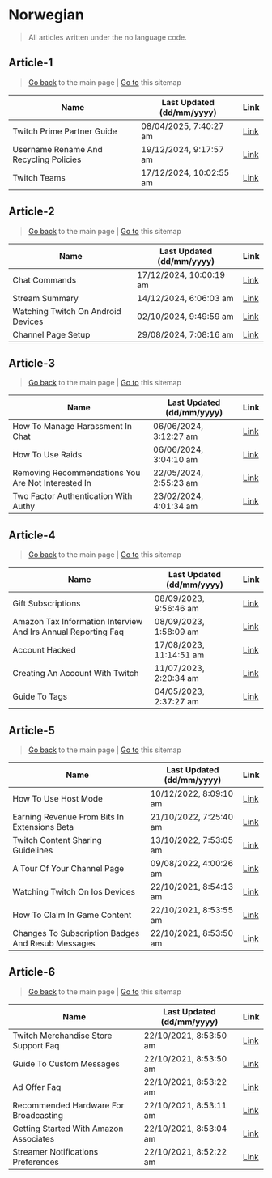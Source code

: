 # Norwegian
> All articles written under the no language code. 

## Article-1
> [Go back](../README.md) to the main page | [Go to](https://help.twitch.tv/s/sitemap-topicarticle-1.xml) this sitemap

| Name                                   | Last Updated (dd/mm/yyyy) | Link                                                                                         |
|----------------------------------------|---------------------------|----------------------------------------------------------------------------------------------|
| Twitch Prime Partner Guide             | 08/04/2025, 7:40:27 am    | [Link](https://help.twitch.tv/s/article/twitch-prime-partner-guide?language=no)              |
| Username Rename And Recycling Policies | 19/12/2024, 9:17:57 am    | [Link](https://help.twitch.tv/s/article/username-rename-and-recycling-policies?language=no)  |
| Twitch Teams                           | 17/12/2024, 10:02:55 am   | [Link](https://help.twitch.tv/s/article/twitch-teams?language=no)                            |



## Article-2
> [Go back](../README.md) to the main page | [Go to](https://help.twitch.tv/s/sitemap-topicarticle-2.xml) this sitemap

| Name                               | Last Updated (dd/mm/yyyy) | Link                                                                                     |
|------------------------------------|---------------------------|------------------------------------------------------------------------------------------|
| Chat Commands                      | 17/12/2024, 10:00:19 am   | [Link](https://help.twitch.tv/s/article/chat-commands?language=no)                       |
| Stream Summary                     | 14/12/2024, 6:06:03 am    | [Link](https://help.twitch.tv/s/article/stream-summary?language=no)                      |
| Watching Twitch On Android Devices | 02/10/2024, 9:49:59 am    | [Link](https://help.twitch.tv/s/article/watching-twitch-on-android-devices?language=no)  |
| Channel Page Setup                 | 29/08/2024, 7:08:16 am    | [Link](https://help.twitch.tv/s/article/channel-page-setup?language=no)                  |



## Article-3
> [Go back](../README.md) to the main page | [Go to](https://help.twitch.tv/s/sitemap-topicarticle-3.xml) this sitemap

| Name                                               | Last Updated (dd/mm/yyyy) | Link                                                                                                     |
|----------------------------------------------------|---------------------------|----------------------------------------------------------------------------------------------------------|
| How To Manage Harassment In Chat                   | 06/06/2024, 3:12:27 am    | [Link](https://help.twitch.tv/s/article/how-to-manage-harassment-in-chat?language=no)                    |
| How To Use Raids                                   | 06/06/2024, 3:04:10 am    | [Link](https://help.twitch.tv/s/article/how-to-use-raids?language=no)                                    |
| Removing Recommendations You Are Not Interested In | 22/05/2024, 2:55:23 am    | [Link](https://help.twitch.tv/s/article/Removing-recommendations-you-are-not-interested-in?language=no)  |
| Two Factor Authentication With Authy               | 23/02/2024, 4:01:34 am    | [Link](https://help.twitch.tv/s/article/two-factor-authentication-with-authy?language=no)                |



## Article-4
> [Go back](../README.md) to the main page | [Go to](https://help.twitch.tv/s/sitemap-topicarticle-4.xml) this sitemap

| Name                                                          | Last Updated (dd/mm/yyyy) | Link                                                                                                                |
|---------------------------------------------------------------|---------------------------|---------------------------------------------------------------------------------------------------------------------|
| Gift Subscriptions                                            | 08/09/2023, 9:56:46 am    | [Link](https://help.twitch.tv/s/article/gift-subscriptions?language=no)                                             |
| Amazon Tax Information Interview And Irs Annual Reporting Faq | 08/09/2023, 1:58:09 am    | [Link](https://help.twitch.tv/s/article/amazon-tax-information-interview-and-irs-annual-reporting-faq?language=no)  |
| Account Hacked                                                | 17/08/2023, 11:14:51 am   | [Link](https://help.twitch.tv/s/article/account-hacked?language=no)                                                 |
| Creating An Account With Twitch                               | 11/07/2023, 2:20:34 am    | [Link](https://help.twitch.tv/s/article/creating-an-account-with-twitch?language=no)                                |
| Guide To Tags                                                 | 04/05/2023, 2:37:27 am    | [Link](https://help.twitch.tv/s/article/guide-to-tags?language=no)                                                  |



## Article-5
> [Go back](../README.md) to the main page | [Go to](https://help.twitch.tv/s/sitemap-topicarticle-5.xml) this sitemap

| Name                                              | Last Updated (dd/mm/yyyy) | Link                                                                                                    |
|---------------------------------------------------|---------------------------|---------------------------------------------------------------------------------------------------------|
| How To Use Host Mode                              | 10/12/2022, 8:09:10 am    | [Link](https://help.twitch.tv/s/article/how-to-use-host-mode?language=no)                               |
| Earning Revenue From Bits In Extensions Beta      | 21/10/2022, 7:25:40 am    | [Link](https://help.twitch.tv/s/article/earning-revenue-from-bits-in-extensions-beta?language=no)       |
| Twitch Content Sharing Guidelines                 | 13/10/2022, 7:53:05 am    | [Link](https://help.twitch.tv/s/article/twitch-content-sharing-guidelines?language=no)                  |
| A Tour Of Your Channel Page                       | 09/08/2022, 4:00:26 am    | [Link](https://help.twitch.tv/s/article/a-tour-of-your-channel-page?language=no)                        |
| Watching Twitch On Ios Devices                    | 22/10/2021, 8:54:13 am    | [Link](https://help.twitch.tv/s/article/watching-twitch-on-ios-devices?language=no)                     |
| How To Claim In Game Content                      | 22/10/2021, 8:53:55 am    | [Link](https://help.twitch.tv/s/article/how-to-claim-in-game-content?language=no)                       |
| Changes To Subscription Badges And Resub Messages | 22/10/2021, 8:53:50 am    | [Link](https://help.twitch.tv/s/article/Changes-to-Subscription-Badges-and-Resub-Messages?language=no)  |



## Article-6
> [Go back](../README.md) to the main page | [Go to](https://help.twitch.tv/s/sitemap-topicarticle-6.xml) this sitemap

| Name                                   | Last Updated (dd/mm/yyyy) | Link                                                                                         |
|----------------------------------------|---------------------------|----------------------------------------------------------------------------------------------|
| Twitch Merchandise Store Support Faq   | 22/10/2021, 8:53:50 am    | [Link](https://help.twitch.tv/s/article/twitch-merchandise-store-support-faq?language=no)    |
| Guide To Custom Messages               | 22/10/2021, 8:53:50 am    | [Link](https://help.twitch.tv/s/article/guide-to-custom-messages?language=no)                |
| Ad Offer Faq                           | 22/10/2021, 8:53:22 am    | [Link](https://help.twitch.tv/s/article/ad-offer-faq?language=no)                            |
| Recommended Hardware For Broadcasting  | 22/10/2021, 8:53:11 am    | [Link](https://help.twitch.tv/s/article/recommended-hardware-for-broadcasting?language=no)   |
| Getting Started With Amazon Associates | 22/10/2021, 8:53:04 am    | [Link](https://help.twitch.tv/s/article/getting-started-with-amazon-associates?language=no)  |
| Streamer Notifications Preferences     | 22/10/2021, 8:52:22 am    | [Link](https://help.twitch.tv/s/article/streamer-notifications-preferences?language=no)      |



